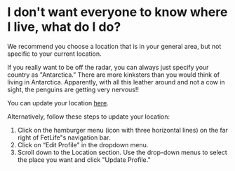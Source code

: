 # I don't want everyone to know where I live, what do I do?

We recommend you choose a location that is in your general area, but not specific to your current location.

If you really want to be off the radar, you can always just specify your country as "Antarctica.” There are more kinksters than you would think of living in Antarctica. Apparently, with all this leather around and not a cow in sight, the penguins are getting very nervous!!

You can update your location [here](https://fetlife.com/settings/profile).

Alternatively, follow these steps to update your location:
1. Click on the hamburger menu (icon with three horizontal lines) on the far right of FetLife"s navigation bar.
2. Click on “Edit Profile" in the dropdown menu.
3. Scroll down to the Location section. Use the drop-down menus to select the place you want and click "Update Profile."

